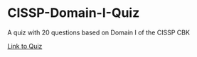 # CISSP-Domain-I-Quiz
A quiz with 20 questions based on Domain I of the CISSP CBK

[Link to Quiz](https://codepen.io/T3chScribe/pen/wBBXZwK/)
